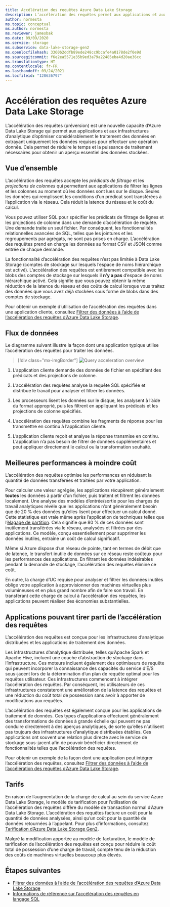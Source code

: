 ```yaml
---
title: Accélération des requêtes Azure Data Lake Storage
description: L’accélération des requêtes permet aux applications et aux infrastructures d’analytique d’optimiser considérablement le traitement des données en extrayant uniquement les données requises pour une opération de traitement.
author: normesta
ms.topic: conceptual
ms.author: normesta
ms.reviewer: jamesbak
ms.date: 09/09/2020
ms.service: storage
ms.subservice: data-lake-storage-gen2
ms.openlocfilehash: 3360b2ddfb89ede248cc9bcafe4a0178de2f0e9d
ms.sourcegitcommit: f6e2ea5571e35b9ed3a79a22485eba4d20ae36cc
ms.translationtype: HT
ms.contentlocale: fr-FR
ms.lasthandoff: 09/24/2021
ms.locfileid: "128636797"
---
```

# <a name="azure-data-lake-storage-query-acceleration"></a>Accélération des requêtes Azure Data Lake Storage

L’accélération des requêtes (préversion) est une nouvelle capacité d’Azure Data Lake Storage qui permet aux applications et aux infrastructures d’analytique d’optimiser considérablement le traitement des données en extrayant uniquement les données requises pour effectuer une opération donnée. Cela permet de réduire le temps et la puissance de traitement nécessaires pour obtenir un aperçu essentiel des données stockées.

## <a name="overview"></a>Vue d’ensemble

L’accélération des requêtes accepte les *prédicats de filtrage* et les *projections de colonnes* qui permettent aux applications de filtrer les lignes et les colonnes au moment où les données sont lues sur le disque. Seules les données qui remplissent les conditions d’un prédicat sont transférées à l’application via le réseau. Cela réduit la latence du réseau et le coût du calcul.

Vous pouvez utiliser SQL pour spécifier les prédicats de filtrage de lignes et les projections de colonne dans une demande d’accélération de requête. Une demande traite un seul fichier. Par conséquent, les fonctionnalités relationnelles avancées de SQL, telles que les jointures et les regroupements par agrégats, ne sont pas prises en charge. L’accélération des requêtes prend en charge les données au format CSV et JSON comme entrée de chaque demande.

La fonctionnalité d’accélération des requêtes n’est pas limitée à Data Lake Storage (comptes de stockage sur lesquels l’espace de noms hiérarchique est activé). L’accélération des requêtes est entièrement compatible avec les blobs des comptes de stockage sur lesquels il **n’y a pas** d’espace de noms hiérarchique activé. Cela signifie que vous pouvez obtenir la même réduction de la latence du réseau et des coûts de calcul lorsque vous traitez des données que vous avez déjà stockées sous forme de blobs dans des comptes de stockage.

Pour obtenir un exemple d’utilisation de l’accélération des requêtes dans une application cliente, consultez [Filtrer des données à l’aide de l’accélération des requêtes d’Azure Data Lake Storage](data-lake-storage-query-acceleration-how-to.md).

## <a name="data-flow"></a>Flux de données

Le diagramme suivant illustre la façon dont une application typique utilise l’accélération des requêtes pour traiter les données.

> [!div class="mx-imgBorder"]
> ![Query acceleration overview](./media/data-lake-storage-query-acceleration/query-acceleration.png)

1. L’application cliente demande des données de fichier en spécifiant des prédicats et des projections de colonne.

2. L’accélération des requêtes analyse la requête SQL spécifiée et distribue le travail pour analyser et filtrer les données.

3. Les processeurs lisent les données sur le disque, les analysent à l’aide du format approprié, puis les filtrent en appliquant les prédicats et les projections de colonne spécifiés.

4. L’accélération des requêtes combine les fragments de réponse pour les transmettre en continu à l’application cliente.

5. L’application cliente reçoit et analyse la réponse transmise en continu. L’application n’a pas besoin de filtrer de données supplémentaires et peut appliquer directement le calcul ou la transformation souhaité.

## <a name="better-performance-at-a-lower-cost"></a>Meilleures performances à moindre coût

L’accélération des requêtes optimise les performances en réduisant la quantité de données transférées et traitées par votre application.

Pour calculer une valeur agrégée, les applications récupèrent généralement **toutes** les données à partir d’un fichier, puis traitent et filtrent les données localement. Une analyse des modèles d’entrée/sortie pour les charges de travail analytiques révèle que les applications n’ont généralement besoin que de 20 % des données qu’elles lisent pour effectuer un calcul donné. Cette statistique est vraie même après l’application de techniques telles que l’[élagage de partition](../../hdinsight/hdinsight-hadoop-optimize-hive-query.md#hive-partitioning). Cela signifie que 80 % de ces données sont inutilement transférées via le réseau, analysées et filtrées par des applications. Ce modèle, conçu essentiellement pour supprimer les données inutiles, entraîne un coût de calcul significatif.

Même si Azure dispose d’un réseau de pointe, tant en termes de débit que de latence, le transfert inutile de données sur ce réseau reste coûteux pour les performances des applications. En filtrant les données indésirables pendant la demande de stockage, l’accélération des requêtes élimine ce coût.

En outre, la charge d’UC requise pour analyser et filtrer les données inutiles oblige votre application à approvisionner des machines virtuelles plus volumineuses et en plus grand nombre afin de faire son travail. En transférant cette charge de calcul à l’accélération des requêtes, les applications peuvent réaliser des économies substantielles.

## <a name="applications-that-can-benefit-from-query-acceleration"></a>Applications pouvant tirer parti de l’accélération des requêtes

L’accélération des requêtes est conçue pour les infrastructures d’analytique distribuées et les applications de traitement des données.

Les infrastructures d’analytique distribuée, telles qu’Apache Spark et Apache Hive, incluent une couche d’abstraction de stockage dans l’infrastructure. Ces moteurs incluent également des optimiseurs de requête qui peuvent incorporer la connaissance des capacités du service d’E/S sous-jacent lors de la détermination d’un plan de requête optimal pour les requêtes utilisateur. Ces infrastructures commencent à intégrer l’accélération des requêtes. Par conséquent, les utilisateurs de ces infrastructures constateront une amélioration de la latence des requêtes et une réduction du coût total de possession sans avoir à apporter de modifications aux requêtes.

L’accélération des requêtes est également conçue pour les applications de traitement de données. Ces types d’applications effectuent généralement des transformations de données à grande échelle qui peuvent ne pas conduire directement à des aperçus analytiques, de sorte qu’elles n’utilisent pas toujours des infrastructures d’analytique distribuées établies. Ces applications ont souvent une relation plus directe avec le service de stockage sous-jacent afin de pouvoir bénéficier directement de fonctionnalités telles que l’accélération des requêtes.

Pour obtenir un exemple de la façon dont une application peut intégrer l’accélération des requêtes, consultez [Filtrer des données à l’aide de l’accélération des requêtes d’Azure Data Lake Storage](data-lake-storage-query-acceleration-how-to.md).

## <a name="pricing"></a>Tarifs

En raison de l’augmentation de la charge de calcul au sein du service Azure Data Lake Storage, le modèle de tarification pour l’utilisation de l’accélération des requêtes diffère du modèle de transaction normal d’Azure Data Lake Storage. L’accélération des requêtes facture un coût pour la quantité de données analysées, ainsi qu’un coût pour la quantité de données retournées à l’appelant. Pour plus d’informations, consultez [Tarification d’Azure Data Lake Storage Gen2](https://azure.microsoft.com/pricing/details/storage/data-lake/).

Malgré la modification apportée au modèle de facturation, le modèle de tarification de l’accélération des requêtes est conçu pour réduire le coût total de possession d’une charge de travail, compte tenu de la réduction des coûts de machines virtuelles beaucoup plus élevés.

## <a name="next-steps"></a>Étapes suivantes

- [Filtrer des données à l’aide de l’accélération des requêtes d’Azure Data Lake Storage](data-lake-storage-query-acceleration-how-to.md)
- [Informations de référence sur l’accélération des requêtes en langage SQL](query-acceleration-sql-reference.md)
